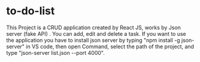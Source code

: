 # to-do-list
This Project is a CRUD application created by React JS, works by Json server (fake API) .
You can add, edit and delete a task. If you want to use the application you have to install json server by typing "npm install -g json-server" in VS code, then open Command, select the path of the project, and type "json-server list.json --port 4000".
